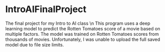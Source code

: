 # IntroAIFinalProject
The final project for my Intro to AI class \n
This program uses a deep learning model to predict the Rotten Tomatoes score of a movie based on multiple factors.
The model was trained on Rotten Tomatoes scores from thousands of movies.
Unfortunately, I was unable to upload the full saved model due to file size limits.
